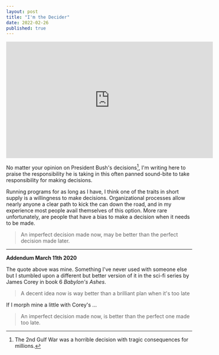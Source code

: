 ```yaml
---
layout: post
title: "I'm the Decider"
date: 2022-02-26
published: true
---
```


<iframe width="560" height="315" src="https://www.youtube.com/embed/SdOGCYFXA4M" title="YouTube video player" frameborder="0" allow="accelerometer; autoplay; clipboard-write; encrypted-media; gyroscope; picture-in-picture" allowfullscreen></iframe>

No matter your opinion on President Bush's decisions[^1], I'm writing here to praise the responsibility he is taking in this often panned sound-bite to take responsibility for making decisions.

Running programs for as long as I have, I think one of the traits in short supply is a willingness to make decisions. Organizational processes allow nearly anyone a clear path to kick the can down the road, and in my experience most people avail themselves of this option. More rare unfortunately, are people that have a bias to make a decision when it needs to be made. 

> An imperfect decision made now, may be better than the perfect decision made later.

---
__Addendum March 11th 2020__

The quote above was mine. Something I've never used with someone else but I stumbled upon a different but better version of it in the sci-fi series by James Corey in book 6 _Babylon's Ashes_.

> A decent idea now is way better than a brilliant plan when it's too late 

If I morph mine a little with Corey's ...

> An imperfect decision made now, is better than the perfect one made too late.

[^1]: The 2nd Gulf War was a horrible decision with tragic consequences for millions.

